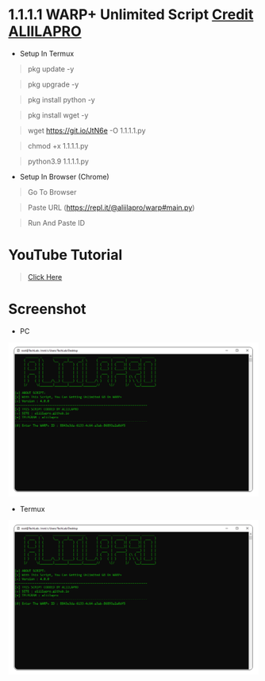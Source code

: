 # 1.1.1.1 WARP+ Unlimited Script [Credit ALIILAPRO](https://repl.it/@aliilapro)

* Setup In Termux

> pkg update -y

> pkg upgrade -y

> pkg install python -y

> pkg install wget -y

> wget https://git.io/JtN6e -O 1.1.1.1.py

> chmod +x 1.1.1.1.py

> python3.9 1.1.1.1.py

* Setup In Browser (Chrome)

> Go To Browser

> Paste URL (https://repl.it/@aliilapro/warp#main.py)

> Run And Paste ID

# YouTube Tutorial

> [Click Here](https://youtu.be/ndzTh-G25zQ)

# Screenshot

* PC

![View](https://github.com/AungThuMyint/1.1.1.1/blob/main/1.1.1.1.png)

* Termux

![View](https://github.com/AungThuMyint/1.1.1.1/blob/main/1.1.1.1.png)
